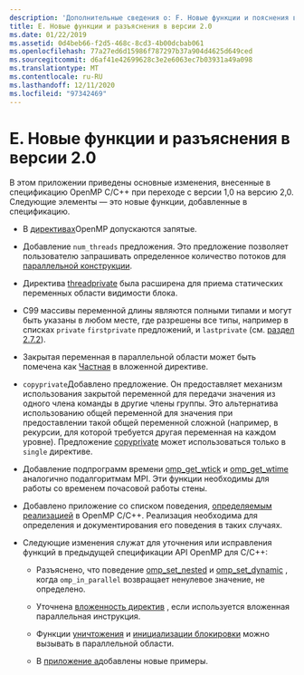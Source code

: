 ```yaml
---
description: 'Дополнительные сведения о: F. Новые функции и пояснения в версии 2,0'
title: Е. Новые функции и разъяснения в версии 2.0
ms.date: 01/22/2019
ms.assetid: 0d4beb66-f2d5-468c-8cd3-4b00dcbab061
ms.openlocfilehash: 77a27ed6d15986f787297b37a904d4625d649ced
ms.sourcegitcommit: d6af41e42699628c3e2e6063ec7b03931a49a098
ms.translationtype: MT
ms.contentlocale: ru-RU
ms.lasthandoff: 12/11/2020
ms.locfileid: "97342469"
---
```

# <a name="f-new-features-and-clarifications-in-version-20"></a>Е. Новые функции и разъяснения в версии 2.0

В этом приложении приведены основные изменения, внесенные в спецификацию OpenMP C/C++ при переходе с версии 1,0 на версию 2,0. Следующие элементы — это новые функции, добавленные в спецификацию.

- В [директивах](2-directives.md#21-directive-format)OpenMP допускаются запятые.

- Добавление `num_threads` предложения. Это предложение позволяет пользователю запрашивать определенное количество потоков для [параллельной конструкции](2-directives.md#23-parallel-construct).

- Директива [threadprivate](2-directives.md#271-threadprivate-directive) была расширена для приема статических переменных области видимости блока.

- C99 массивы переменной длины являются полными типами и могут быть указаны в любом месте, где разрешены все типы, например в списках `private` `firstprivate` предложений, и `lastprivate` (см. [раздел 2.7.2](2-directives.md#272-data-sharing-attribute-clauses)).

- Закрытая переменная в параллельной области может быть помечена как [Частная](2-directives.md#2721-private) в вложенной директиве.

- `copyprivate`Добавлено предложение. Он предоставляет механизм использования закрытой переменной для передачи значения из одного члена команды в другие члены группы. Это альтернатива использованию общей переменной для значения при предоставлении такой общей переменной сложной (например, в рекурсии, для которой требуется другая переменная на каждом уровне). Предложение [copyprivate](2-directives.md#2728-copyprivate) может использоваться только в `single` директиве.

- Добавление подпрограмм времени [omp_get_wtick](3-run-time-library-functions.md#332-omp_get_wtick-function) и [omp_get_wtime](3-run-time-library-functions.md#331-omp_get_wtime-function) аналогично подалгоритмам MPI. Эти функции необходимы для работы со временем почасовой работы стены.

- Добавлено приложение со списком поведения, [определяемым реализацией](e-implementation-defined-behaviors-in-openmp-c-cpp.md) в OpenMP C/C++. Реализация необходима для определения и документирования его поведения в таких случаях.

- Следующие изменения служат для уточнения или исправления функций в предыдущей спецификации API OpenMP для C/C++:

  - Разъяснено, что поведение [omp_set_nested](3-run-time-library-functions.md#319-omp_set_nested-function) и [omp_set_dynamic](3-run-time-library-functions.md#317-omp_set_dynamic-function) , когда `omp_in_parallel` возвращает ненулевое значение, не определено.

  - Уточнена [вложенность директив](2-directives.md#29-directive-nesting) , если используется вложенная параллельная инструкция.

  - Функции [уничтожения](3-run-time-library-functions.md#322-omp_destroy_lock-and-omp_destroy_nest_lock-functions) и [инициализации блокировки](3-run-time-library-functions.md#321-omp_init_lock-and-omp_init_nest_lock-functions) можно вызывать в параллельной области.

  - В [приложение а](a-examples.md)добавлены новые примеры.
